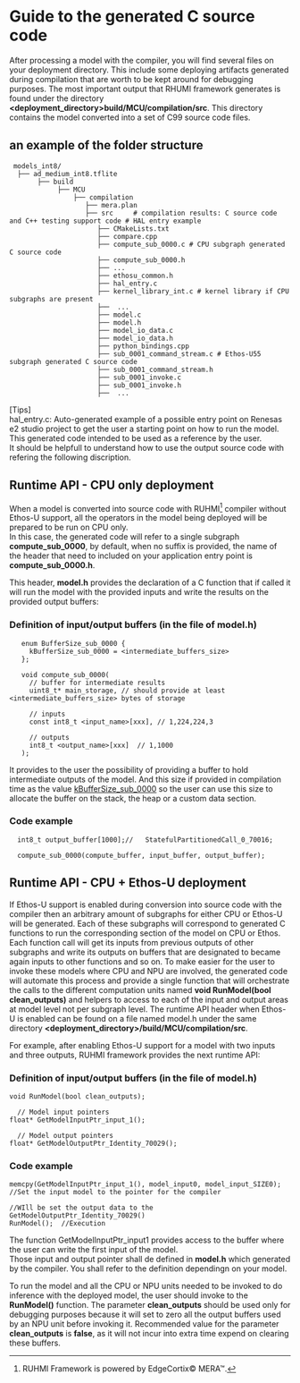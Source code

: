 # Guide to the generated C source code

After processing a model with the compiler, you will find several files on your deployment directory. This include some deploying artifacts generated during compilation that are worth to be kept around for debugging purposes.
The most important output that RHUMI framework generates is found under the directory **<deployment_directory>build/MCU/compilation/src**. This directory contains the model converted into a set of C99 source code files.

## an example of the folder structure
```
 models_int8/  
  ├── ad_medium_int8.tflite
       ├── build  
            ├── MCU  
                ├── compilation  
                   ├── mera.plan  
                   ├── src     # compilation results: C source code and C++ testing support code # HAL entry example  
                      ├── CMakeLists.txt  
                      ├── compare.cpp  
                      ├── compute_sub_0000.c # CPU subgraph generated C source code  
                      ├── compute_sub_0000.h  
                      ├── ...  
                      ├── ethosu_common.h  
                      ├── hal_entry.c  
                      ├── kernel_library_int.c # kernel library if CPU subgraphs are present  
                      ├──  ...  
                      ├── model.c  
                      ├── model.h  
                      ├── model_io_data.c  
                      ├── model_io_data.h  
                      ├── python_bindings.cpp  
                      ├── sub_0001_command_stream.c # Ethos-U55 subgraph generated C source code  
                      ├── sub_0001_command_stream.h  
                      ├── sub_0001_invoke.c  
                      ├── sub_0001_invoke.h  
                      ├──  ...  
```

  [Tips]    
  hal_entry.c: Auto-generated example of a possible entry point on Renesas e2 studio project to get the user a starting point on how to run the model. This generated code intended to be used as a reference by the user.  
  It should be helpfull to understand how to use the output source code with refering the following discription.  

## Runtime API - CPU only deployment
When a model is converted into source code with RUHMI[^1] compiler without Ethos-U support, all the operators in the model being deployed will be prepared to be run on CPU only.   
In this case, the generated code will refer to a single subgraph **compute_sub_0000<suffix>**, by default, when no suffix is provided, the name of the header that need to included on your application entry point is **compute_sub_0000.h**.  

This header, **model.h** provides the declaration of a C function that if called it will run the model with the provided inputs and write the results on the provided output buffers:  

[^1]: RUHMI Framework is powered by EdgeCortix© MERA™.

### Definition of input/output buffers (in the file of model.h)
```
   enum BufferSize_sub_0000 {
     kBufferSize_sub_0000 = <intermediate_buffers_size>
   };

   void compute_sub_0000(
     // buffer for intermediate results
     uint8_t* main_storage, // should provide at least <intermediate_buffers_size> bytes of storage

     // inputs
     const int8_t <input_name>[xxx], // 1,224,224,3

     // outputs
     int8_t <output_name>[xxx]  // 1,1000
   );
```

It provides to the user the possibility of providing a buffer to hold intermediate outputs of the model. And this size if provided in compilation time as the value <u>kBufferSize_sub_0000</u> so the user can use this size to allocate the buffer on the stack, the heap or a custom data section.

### Code example  
```
  int8_t output_buffer[1000];//   StatefulPartitionedCall_0_70016;

  compute_sub_0000(compute_buffer, input_buffer, output_buffer);  
```

## Runtime API - CPU + Ethos-U deployment
If Ethos-U support is enabled during conversion into source code with the compiler then an arbitrary amount of subgraphs for either CPU or Ethos-U will be generated. Each of these subgraphs will correspond to generated C functions to run the corresponding section of the model on CPU or Ethos. Each function call will get its inputs from previous outputs of other subgraphs and write its outputs on buffers that are designated to became again inputs to other
functions and so on. To make easier for the user to invoke these models where CPU and NPU are involved, the generated code will automate this process and provide a single function that will orchestrate the calls to the different computation
units named **void RunModel(bool clean_outputs)** and helpers to access to each of the input and output areas at model level not per subgraph level. The runtime API header when Ethos-U is enabled can be found on a file named model.h
under the same directory **<deployment_directory>/build/MCU/compilation/src**.

For example, after enabling Ethos-U support for a model with two inputs and three outputs, RUHMI framework provides the next runtime API:  

### Definition of input/output buffers (in the file of model.h)
```
void RunModel(bool clean_outputs);

  // Model input pointers
float* GetModelInputPtr_input_1();

  // Model output pointers
float* GetModelOutputPtr_Identity_70029();
```

### Code example  
```
memcpy(GetModelInputPtr_input_1(), model_input0, model_input_SIZE0);  //Set the input model to the pointer for the compiler  
                                                                      //WIll be set the output data to the GetModelOutputPtr_Identity_70029()  
RunModel();  //Execution  
```
The function GetModelInputPtr_input1 provides access to the buffer where the user can write the first input of the model.  
Those input and output pointer shall de defined in **model.h** which generated by the compiler. You shall refer to the definition dependingn on your model.  

To run the model and all the CPU or NPU units needed to be invoked to do inference with the deployed model, the user should invoke to the **RunModel()** function. The parameter **clean_outputs** should be used only for debugging purposes because it will set to zero all the output buffers used by an NPU unit before invoking it. Recommended value for the parameter **clean_outputs** is **false**, as it will not incur into extra time expend on clearing these buffers.  

